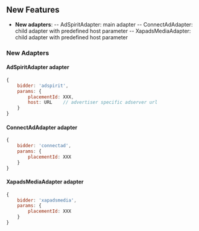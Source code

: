 ## New Features
- **New adapters**: 
-- AdSpiritAdapter: main adapter
-- ConnectAdAdapter: child adapter with predefined host parameter
-- XapadsMediaAdapter: child adapter with predefined host parameter

### New Adapters
#### AdSpiritAdapter adapter
```JavaScript
{
    bidder: 'adspirit',
    params: {
        placementId: XXX,
        host: URL    // advertiser specific adserver url
    }
}
```

#### ConnectAdAdapter adapter
```JavaScript
{
    bidder: 'connectad',
    params: {
        placementId: XXX
    }
}
```

#### XapadsMediaAdapter adapter
```JavaScript
{
    bidder: 'xapadsmedia',
    params: {
        placementId: XXX
    }
}
```